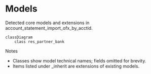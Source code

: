 # Models

Detected core models and extensions in account_statement_import_ofx_by_acctid.

```mermaid
classDiagram
    class res_partner_bank
```

Notes
- Classes show model technical names; fields omitted for brevity.
- Items listed under _inherit are extensions of existing models.
